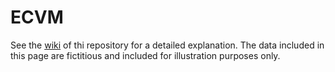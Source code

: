 # ECVM

See the [wiki](https://ars-toscana.github.io/ECVM/en/) of thi repository for a detailed explanation. The data included in this page are fictitious and included for illustration purposes only. 
